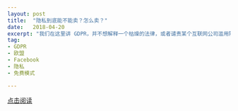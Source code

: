 ```yaml
---
layout: post
title:  "隐私到底能不能卖？怎么卖？"
date:   2018-04-20
excerpt: "我们在这里讲 GDPR，并不想解释一个枯燥的法律，或者谴责某个互联网公司滥用隐私。我想借着隐私立法的契机，讲一个社会运动——数据启蒙运动。"
tag:
- GDPR
- 欧盟
- Facebook
- 隐私
- 免费模式

---
```


<a href="http://www.svinsight.com/reading/676.html" target="_blank">点击阅读</a>